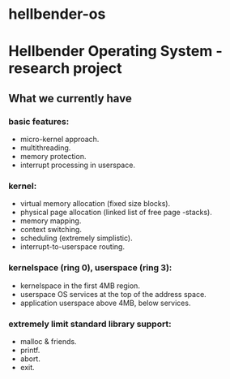# hellbender-os
Hellbender Operating System - research project
==============================================

What we currently have
----------------------

###  basic features:
  * micro-kernel approach.
  * multithreading.
  * memory protection.
  * interrupt processing in userspace.

### kernel:
  * virtual memory allocation (fixed size blocks).
  * physical page allocation (linked list of free page -stacks).
  * memory mapping.
  * context switching.
  * scheduling (extremely simplistic).
  * interrupt-to-userspace routing.
  
### kernelspace (ring 0), userspace (ring 3):
  * kernelspace in the first 4MB region.
  * userspace OS services at the top of the address space.
  * application userspace above 4MB, below services.

### extremely limit standard library support:
  * malloc & friends.
  * printf.
  * abort.
  * exit.
